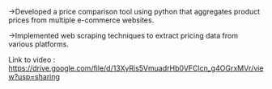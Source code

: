 ->Developed a price comparison tool using python that aggregates product prices from multiple e-commerce websites.

->Implemented web scraping techniques to extract pricing data from various platforms.

Link to video : https://drive.google.com/file/d/13XyRis5VmuadrHb0VFClcn_g4OGrxMVr/view?usp=sharing
